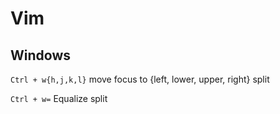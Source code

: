 # Vim

## Windows

`Ctrl + w{h,j,k,l}` move focus to {left, lower, upper, right} split

`Ctrl + w=` Equalize split
